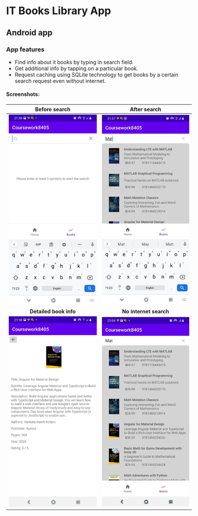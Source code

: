 # IT Books Library App
## Android app
### App features
 - Find info about it books by typing in search field.
 - Get additional info by tapping on a particular book.
 - Request caching using SQLite technology to get books by a certain search request even without internet.

#### Screenshots: 
Before search                  |  After search
:-----------------------------:|:----------------------------------:
![](/images/Before_search.jpeg) |  ![](/images/After_search.jpeg)
**Detailed book info**             |  **No internet search**
![](/images/Detailed_book_info.jpeg) |  ![](/images/No_Internet_search.jpeg)
